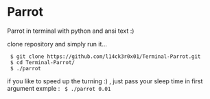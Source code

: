 # Parrot
Parrot in terminal with python and ansi text :)

clone repository and simply run it...
```
 $ git clone https://github.com/l14ck3r0x01/Terminal-Parrot.git
 $ cd Terminal-Parrot/
 $ ./parrot
```

if you like to speed up the turning :) , just pass your sleep time in first argument 
exmple : `
 $ ./parrot 0.01`

